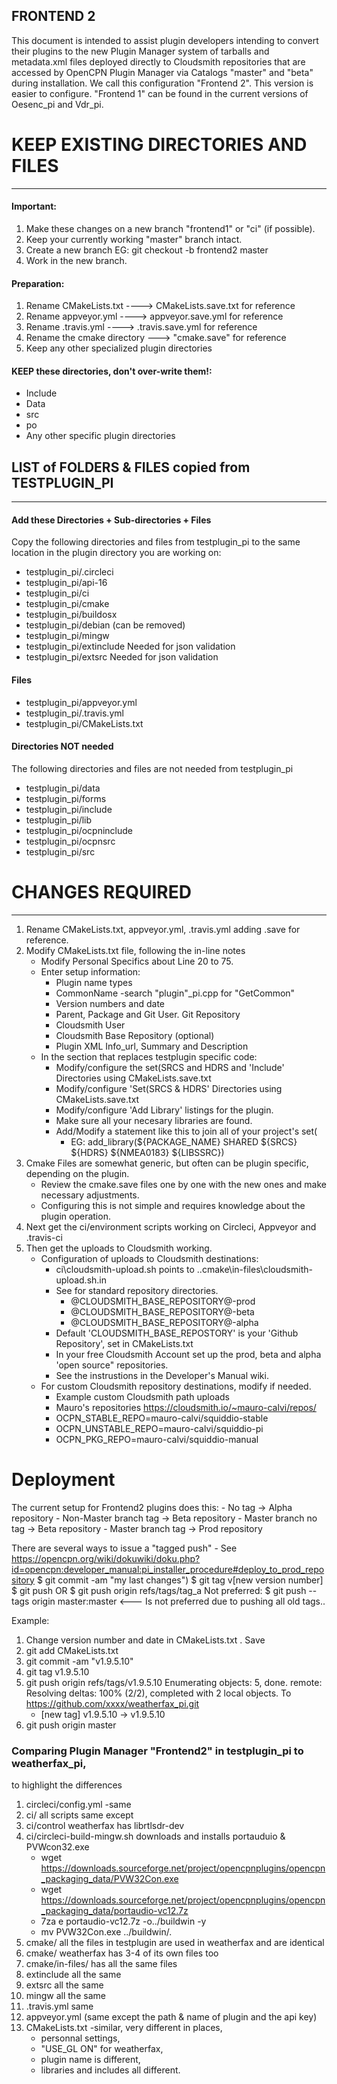 ## FRONTEND 2

This document is intended to assist plugin developers intending to convert 
their plugins to the new Plugin Manager system of tarballs and metadata.xml files
deployed directly to Cloudsmith repositories that are accessed by OpenCPN Plugin Manager via Catalogs "master" and "beta"
during installation. We call this configuration "Frontend 2".  This version is easier to configure.
"Frontend 1" can be found in the current versions of Oesenc_pi and Vdr_pi. 

# KEEP EXISTING DIRECTORIES AND FILES
----------------------------------------------------
#### Important:
1. Make these changes on a new branch "frontend1" or "ci" (if possible).
1. Keep your currently working "master" branch intact.
1. Create a new branch EG: git checkout -b frontend2 master
1. Work in the new branch.

#### Preparation: 
1. Rename CMakeLists.txt ----> CMakeLists.save.txt for reference
1. Rename appveyor.yml ----> appveyor.save.yml for reference
1. Rename .travis.yml ----> .travis.save.yml for reference
1. Rename the cmake directory ---> "cmake.save" for reference
1. Keep any other specialized plugin directories

#### KEEP these directories, don't over-write them!:
- Include
- Data
- src
- po
- Any other specific plugin directories

## LIST of FOLDERS & FILES copied from TESTPLUGIN_PI
----------------------------------------------------
#### Add these Directories + Sub-directories + Files

Copy the following directories and files from testplugin_pi to the same location in the plugin directory you are working on:
- testplugin_pi/.circleci
- testplugin_pi/api-16
- testplugin_pi/ci
- testplugin_pi/cmake
- testplugin_pi/buildosx
- testplugin_pi/debian  (can be removed)
- testplugin_pi/mingw
- testplugin_pi/extinclude  Needed for json validation 
- testplugin_pi/extsrc  Needed for json validation

#### Files
- testplugin_pi/appveyor.yml
- testplugin_pi/.travis.yml
- testplugin_pi/CMakeLists.txt

#### Directories NOT needed
The following directories and files are not needed from testplugin_pi
- testplugin_pi/data
- testplugin_pi/forms
- testplugin_pi/include
- testplugin_pi/lib
- testplugin_pi/ocpninclude
- testplugin_pi/ocpnsrc
- testplugin_pi/src

# CHANGES REQUIRED 
----------------------------------------------------------------
1. Rename CMakeLists.txt, appveyor.yml, .travis.yml adding  .save for reference.
1. Modify CMakeLists.txt file, following the in-line notes
   - Modify Personal Specifics about Line 20 to 75.
   - Enter setup information:
     - Plugin name types
     - CommonName -search "plugin"_pi.cpp for "GetCommon"
     - Version numbers and date
     - Parent, Package and Git User. Git Repository
     - Cloudsmith User
     - Cloudsmith Base Repository (optional) 
     - Plugin XML Info_url, Summary and Description
   - In the section that replaces testplugin specific code:
     - Modify/configure the set(SRCS and HDRS and 'Include' Directories using CMakeLists.save.txt
     - Modify/configure 'Set(SRCS & HDRS' Directories using CMakeLists.save.txt
     - Modify/configure 'Add Library' listings for the plugin.
     - Make sure all your necesary libraries are found.
     - Add/Modify a statement like this to join all of your project's set(
       - EG: add_library(${PACKAGE_NAME} SHARED ${SRCS} ${HDRS} ${NMEA0183} ${LIBSSRC})
1. Cmake Files are somewhat generic, but often can be plugin specific, depending on the plugin.
   - Review the cmake.save files one by one with the new ones and make necessary adjustments.
   - Configuring this is not simple and requires knowledge about the plugin operation.
1. Next get the ci/environment scripts working on Circleci, Appveyor and .travis-ci
1. Then get the uploads to Cloudsmith working.
   - Configuration of uploads to Cloudsmith destinations:
     - ci\cloudsmith-upload.sh points to  ..cmake\in-files\cloudsmith-upload.sh.in
     - See for standard repository directories.
       - @CLOUDSMITH_BASE_REPOSITORY@-prod
       - @CLOUDSMITH_BASE_REPOSITORY@-beta
       - @CLOUDSMITH_BASE_REPOSITORY@-alpha
     - Default 'CLOUDSMITH_BASE_REPOSTORY' is your 'Github Repository', set in CMakeLists.txt
     - In your free Cloudsmith Account set up the prod, beta and alpha 'open source" repositories.
     - See the instrustions in the Developer's Manual wiki.
   - For custom Cloudsmith repository destinations, modify if needed.
     - Example custom Cloudsmith path uploads
     - Mauro's repositories https://cloudsmith.io/~mauro-calvi/repos/
     - OCPN_STABLE_REPO=mauro-calvi/squiddio-stable
     - OCPN_UNSTABLE_REPO=mauro-calvi/squiddio-pi
     - OCPN_PKG_REPO=mauro-calvi/squiddio-manual

# Deployment 

The current setup for Frontend2 plugins does this:
    - No tag -> Alpha repository
    - Non-Master branch tag -> Beta repository
    - Master branch no tag -> Beta repository
    - Master branch tag -> Prod repository

 There are several ways to issue a "tagged push"
    - See https://opencpn.org/wiki/dokuwiki/doku.php?id=opencpn:developer_manual:pi_installer_procedure#deploy_to_prod_repository
  $ git commit -am "my last changes")
  $ git tag v[new version number]
  $ git push <repo-name> <tag-name>  OR  $ git push origin refs/tags/tag_a
Not preferred:
  $ git push --tags origin master:master  <--- Is not preferred due to pushing all old tags..

Example:
1. Change version number and date in  CMakeLists.txt . Save  
1. git add CMakeLists.txt
1. git commit -am "v1.9.5.10"
1. git tag v1.9.5.10
1. git push origin refs/tags/v1.9.5.10
  Enumerating objects: 5, done.
  remote: Resolving deltas: 100% (2/2), completed with 2 local objects.
  To https://github.com/xxxx/weatherfax_pi.git  
    * [new tag]           v1.9.5.10 -> v1.9.5.10
1. git push origin master 
   
### Comparing Plugin Manager "Frontend2" in testplugin_pi to weatherfax_pi,
to highlight the differences

1. circleci/config.yml  -same
1. ci/ all scripts same except
1. ci/control  weatherfax has librtlsdr-dev
1. ci/circleci-build-mingw.sh     downloads and installs portauduio & PVWcon32.exe
    - wget https://downloads.sourceforge.net/project/opencpnplugins/opencpn_packaging_data/PVW32Con.exe
    - wget https://downloads.sourceforge.net/project/opencpnplugins/opencpn_packaging_data/portaudio-vc12.7z
    - 7za e portaudio-vc12.7z -o../buildwin -y
    - mv PVW32Con.exe ../buildwin/.
1. cmake/  all the files in testplugin are used in weatherfax and are identical
1. cmake/  weatherfax has 3-4 of its own files too
1. cmake/in-files/ has all the same files
1. extinclude   all the same
1. extsrc   all the same
1. mingw  all the same
1. .travis.yml  same
1. appveyor.yml  (same except the path & name of plugin and  the api key)
1. CMakeLists.txt  -similar, very different in places, 
    - personnal settings,
    - "USE_GL ON" for weatherfax,
    - plugin name is different,
    - libraries and includes all different.